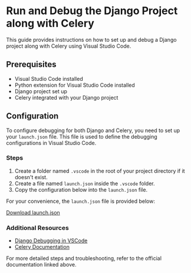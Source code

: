 # Run and Debug the Django Project along with Celery

This guide provides instructions on how to set up and debug a Django project along with Celery using Visual Studio Code.

## Prerequisites

- Visual Studio Code installed
- Python extension for Visual Studio Code installed
- Django project set up
- Celery integrated with your Django project

## Configuration

To configure debugging for both Django and Celery, you need to set up your `launch.json` file. This file is used to define the debugging configurations in Visual Studio Code.

### Steps

1. Create a folder named `.vscode` in the root of your project directory if it doesn't exist.
2. Create a file named `launch.json` inside the `.vscode` folder.
3. Copy the configuration below into the `launch.json` file.

For your convenience, the `launch.json` file is provided below:

[Download launch.json](launch.json)

### Additional Resources

- [Django Debugging in VSCode](https://code.visualstudio.com/docs/python/tutorial-django)
- [Celery Documentation](https://docs.celeryproject.org/en/stable/)

For more detailed steps and troubleshooting, refer to the official documentation linked above.
